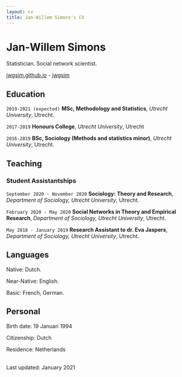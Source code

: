 ```yaml
---
layout: cv
title: Jan-Willem Simons's CV
---
```

# Jan-Willem Simons
Statistician. Social network scientist.

<div id="webaddress">
  <a href="https://jwgsim.github.io"><i class="fas fa-home"></i> jwgsim.github.io</a> - 
  <a href="https://github.com/jwgsim"><i class="fab fa-github"></i> jwgsim</a>  
</div>

## Education

`2019-2021 (expected)`
**MSc, Methodology and Statistics**, *Utrecht University*, Utrecht.

`2017-2019`
**Honours College**, *Utrecht University*, Utrecht

`2016-2019`
**BSc, Sociology (Methods and statistics minor)**, *Utrecht University*, Utrecht.

## Teaching

### Student Assistantships

`September 2020 - November 2020`
**Sociology: Theory and Research**, *Department of Sociology, Utrecht University*, Utrecht.

`February 2020 - May 2020`
**Social Networks in Theory and Empirical Research**, *Department of Sociology, Utrecht University*, Utrecht.

`May 2018 - January 2019`
**Research Assistant to dr. Eva Jaspers**, *Department of Sociology, Utrecht University*, Utrecht.


## Languages

Native: Dutch.

Near-Native: English.

Basic: French, German.

## Personal

Birth date: 19 Januari 1994

Citizenship: Dutch

Residence: Netherlands  

<br/>Last updated: January 2021<br/><br/>
